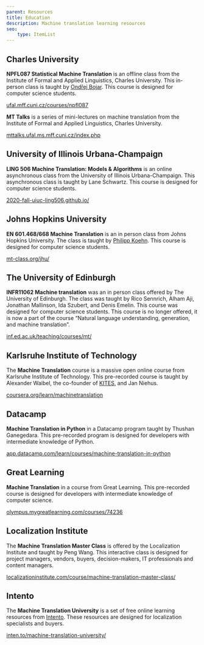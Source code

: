 ```yaml
---
parent: Resources
title: Education
description: Machine translation learning resources
seo:
    type: ItemList
---
```


## Charles University

**NPFL087 Statistical Machine Translation** is an offline class from the Institute of Formal and Applied Linguistics, Charles University.
This in-person class is taught by [Ondřej Bojar](../more/people/ondrej-bojar.md).
This course is designed for computer science students.

[ufal.mff.cuni.cz/courses/npfl087](https://ufal.mff.cuni.cz/courses/npfl087)


**MT Talks** is a series of mini-lectures on machine translation from the Institute of Formal and Applied Linguistics, Charles University.

[mttalks.ufal.ms.mff.cuni.cz/index.php](http://mttalks.ufal.ms.mff.cuni.cz/index.php?title=Main_Page)


## University of Illinois Urbana-Champaign

**LING 506 Machine Translation: Models & Algorithms** is an online asynchronous class from the University of Illinois Urbana-Champaign.
This asynchronous class is taught by Lane Schwartz.
This course is designed for computer science students.

[2020-fall-uiuc-ling506.github.io/](https://2020-fall-uiuc-ling506.github.io/)


## Johns Hopkins University

**EN 601.468/668 Machine Translation** is an in person class from Johns Hopkins University.
The class is taught by [Philipp Koehn](../more/people/philipp-koehn.md).
This course is designed for computer science students.

[mt-class.org/jhu/](http://mt-class.org/jhu/)


## The University of Edinburgh

**INFR11062 Machine translation** was an in person class offered by The University of Edinburgh. 
The class was taught by Rico Sennrich, Alham Aji, Jonathan Mallinson, Ida Szubert, and Denis Emelin.
This course was designed for computer science students.
This course is no longer offered, it is now a part of the course “Natural language understanding, generation, and machine translation”.

[inf.ed.ac.uk/teaching/courses/mt/](https://www.inf.ed.ac.uk/teaching/courses/mt/)


## Karlsruhe Institute of Technology

The **Machine Translation** course is a massive open online course from Karlsruhe Institute of Technology.
This pre-recorded course is taught by Alexander Waibel, the co-founder of [KITES](../more/industry/companies.md#Kites), and Jan Niehus.

[coursera.org/learn/machinetranslation](https://www.coursera.org/learn/machinetranslation)


## Datacamp

**Machine Translation in Python** in a Datacamp program taught by Thushan Ganegedara.
This pre-recorded program is designed for developers with intermediate knowledge of Python.

[app.datacamp.com/learn/courses/machine-translation-in-python](https://app.datacamp.com/learn/courses/machine-translation-in-python)


## Great Learning

**Machine Translation** in a course from Great Learning.
This pre-recorded course is designed for developers with intermediate knowledge of computer science.

[olympus.mygreatlearning.com/courses/74236](https://olympus.mygreatlearning.com/courses/74236)


## Localization Institute

The **Machine Translation Master Class** is offered by the Localization Institute and taught by Peng Wang.
This interactive class is designed for project managers, vendors, buyers, decision-makers, IT professionals and content managers.

[localizationinstitute.com/course/machine-translation-master-class/](https://www.localizationinstitute.com/course/machine-translation-master-class/)


## Intento

The **Machine Translation University** is a set of free online learning resources from [Intento](../more/industry/companies.md#Intento).
These resources are designed for localization specialists and buyers.

[inten.to/machine-translation-university/](https://inten.to/machine-translation-university/)
